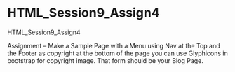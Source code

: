 # HTML_Session9_Assign4
HTML_Session9_Assign4

Assignment – Make a Sample Page with a Menu using Nav at the Top and the Footer as copyright at the bottom of the page you can use Glyphicons in bootstrap for copyright image. That form should be your Blog Page.

